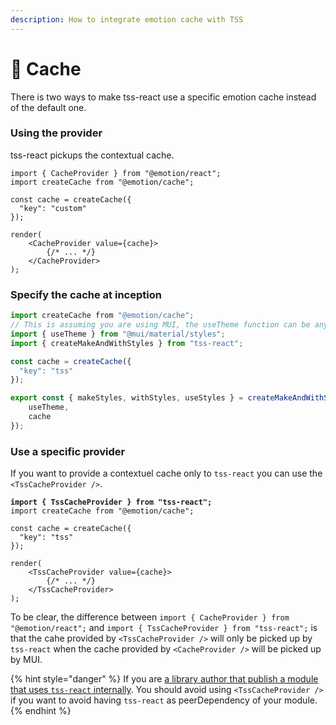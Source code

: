 ```yaml
---
description: How to integrate emotion cache with TSS
---
```


# 💽 Cache

There is two ways to make tss-react use a specific emotion cache instead of the default one. &#x20;

### Using the provider

tss-react pickups the contextual cache.  &#x20;

```tsx
import { CacheProvider } from "@emotion/react";
import createCache from "@emotion/cache";

const cache = createCache({
  "key": "custom"
});

render(
    <CacheProvider value={cache}>
        {/* ... */}
    </CacheProvider>
);
```

### Specify the cache at inception

```typescript
import createCache from "@emotion/cache";
// This is assuming you are using MUI, the useTheme function can be any hook that returns an object.
import { useTheme } from "@mui/material/styles";
import { createMakeAndWithStyles } from "tss-react";

const cache = createCache({
  "key": "tss"
});

export const { makeStyles, withStyles, useStyles } = createMakeAndWithStyles({
    useTheme,
    cache
});
```

### Use a specific provider

If you want to provide a contextuel cache only to `tss-react` you can use the `<TssCacheProvider />`. &#x20;

<pre class="language-tsx"><code class="lang-tsx"><strong>import { TssCacheProvider } from "tss-react";
</strong>import createCache from "@emotion/cache";

const cache = createCache({
  "key": "tss"
});

render(
    &#x3C;TssCacheProvider value={cache}>
        {/* ... */}
    &#x3C;/TssCacheProvider>
);</code></pre>

&#x20;To be clear, the difference between `import { CacheProvider } from "@emotion/react";` and `import { TssCacheProvider } from "tss-react";` is that the cahe provided by `<TssCacheProvider />` will only be picked up by `tss-react` when the cache provided by `<CacheProvider />` will be picked up by MUI. &#x20;

{% hint style="danger" %}
If you are [a library author that publish a module that uses `tss-react` internally](publish-a-module-that-uses-tss.md). You should avoid using `<TssCacheProvider />` if you want to avoid having `tss-react` as peerDependency of your module.&#x20;
{% endhint %}

